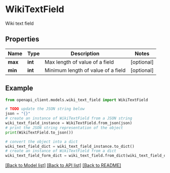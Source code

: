 # WikiTextField

Wiki text field

## Properties

Name | Type | Description | Notes
------------ | ------------- | ------------- | -------------
**max** | **int** | Max length of value of a field | [optional] 
**min** | **int** | Minimum length of value of a field | [optional] 

## Example

```python
from openapi_client.models.wiki_text_field import WikiTextField

# TODO update the JSON string below
json = "{}"
# create an instance of WikiTextField from a JSON string
wiki_text_field_instance = WikiTextField.from_json(json)
# print the JSON string representation of the object
print(WikiTextField.to_json())

# convert the object into a dict
wiki_text_field_dict = wiki_text_field_instance.to_dict()
# create an instance of WikiTextField from a dict
wiki_text_field_form_dict = wiki_text_field.from_dict(wiki_text_field_dict)
```
[[Back to Model list]](../README.md#documentation-for-models) [[Back to API list]](../README.md#documentation-for-api-endpoints) [[Back to README]](../README.md)


